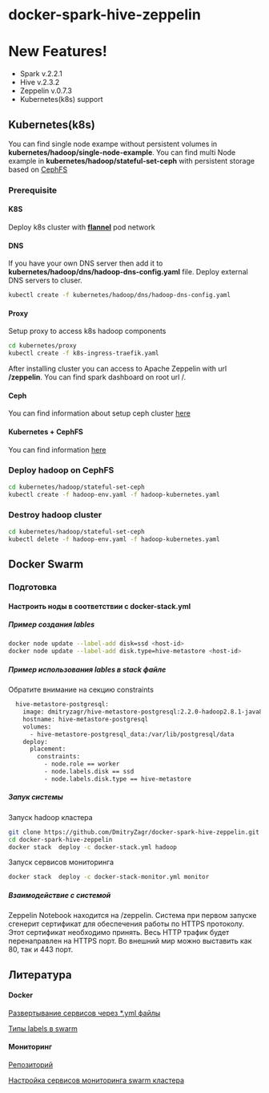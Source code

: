 # docker-spark-hive-zeppelin

# New Features!

  - Spark v.2.2.1
  - Hive v.2.3.2
  - Zeppelin v.0.7.3
  - Kubernetes(k8s) support


## Kubernetes(k8s)

You can find single node exampe without persistent volumes in **kubernetes/hadoop/single-node-example**. You can find multi Node example in **kubernetes/hadoop/stateful-set-ceph** with persistent storage based on [CephFS](https://ceph.com/)

### Prerequisite

#### K8S
Deploy k8s cluster with **[flannel](https://kubernetes.io/docs/setup/independent/create-cluster-kubeadm/)** pod network

#### DNS
If you have your own DNS server then add it to **kubernetes/hadoop/dns/hadoop-dns-config.yaml** file.
Deploy external DNS servers to cluser.
```sh
kubectl create -f kubernetes/hadoop/dns/hadoop-dns-config.yaml
```

#### Proxy
Setup proxy to access k8s hadoop components
```sh
cd kubernetes/proxy
kubectl create -f k8s-ingress-traefik.yaml
```
After installing cluster you can access to Apache Zeppelin with url **/zeppelin**. You can find spark dashboard on root url /.

#### Ceph
You can find information about setup ceph cluster [here](https://github.com/DmitryZagr/k8s-ceph#k8s-ceph)

#### Kubernetes + CephFS
You can find information [here](https://github.com/DmitryZagr/k8s-ceph#cephfs--statefulsetk8s-api)

### Deploy hadoop on CephFS
```sh
cd kubernetes/hadoop/stateful-set-ceph
kubectl create -f hadoop-env.yaml -f hadoop-kubernetes.yaml
```

### Destroy hadoop cluster
```sh
cd kubernetes/hadoop/stateful-set-ceph
kubectl delete -f hadoop-env.yaml -f hadoop-kubernetes.yaml
```

## Docker Swarm

### Подготовка

#### Настроить ноды в соответствии с docker-stack.yml
##### Пример создания lables

```sh
docker node update --label-add disk=ssd <host-id>
docker node update --label-add disk.type=hive-metastore <host-id>
```

##### Пример использования lables в stack файле
Обратите внимание на секцию constraints
```sh
  hive-metastore-postgresql:
    image: dmitryzagr/hive-metastore-postgresql:2.2.0-hadoop2.8.1-java8
    hostname: hive-metastore-postgresql
    volumes:
      - hive-metastore-postgresql_data:/var/lib/postgresql/data
    deploy:
      placement:
        constraints: 
          - node.role == worker
          - node.labels.disk == ssd
          - node.labels.disk.type == hive-metastore
```

##### Запук системы

 Запуск hadoop кластера
```sh
git clone https://github.com/DmitryZagr/docker-spark-hive-zeppelin.git
cd docker-spark-hive-zeppelin
docker stack  deploy -c docker-stack.yml hadoop
```

Запуск сервисов мониторинга 
```sh
docker stack  deploy -c docker-stack-monitor.yml monitor
```

##### Взаимодействие с системой
Zeppelin Notebook находится на /zeppelin.
Система при первом запуске сгенерит сертификат для обеспечения работы по HTTPS протоколу. Этот сертификат необходимо принять. Весь HTTP трафик будет перенаправлен на HTTPS порт. Во внешний мир можно выставить как 80, так и 443 порт.

## Литература
#### Docker
[Развертывание сервисов через *.yml файлы](http://training.play-with-docker.com/traefik-load-balancing/)

[Типы labels в swarm](https://docs.docker.com/engine/reference/commandline/service_create/#specify-service-constraints-constraint)
#### Мониторинг
[Репозиторий](https://github.com/botleg/swarm-monitoring.git)

[Настройка сервисов мониторинга swarm кластера](https://habrahabr.ru/company/southbridge/blog/327670/)
